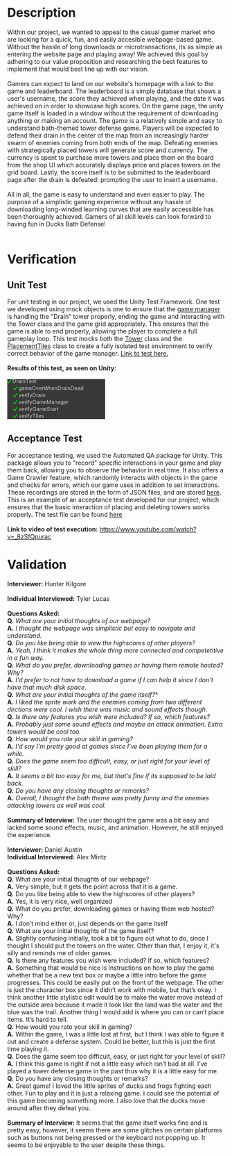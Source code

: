 # Description
Within our project, we wanted to appeal to the casual gamer market who are looking for a quick, fun, and easily accesible webpage-based game.
Without the hassle of long downloads or microtransactions, its as simple as entering the website page and playing away!
We achieved this goal by adhering to our value proposition and researching the best features to implement that would best line up with our vision.
<br>
<br>
Gamers can expect to land on our website's homepage with a link to the game and leaderboard. 
The leaderboard is a simple database that shows a user's username, the score they achieved when playing, and the date it was achieved on in order to showcase high scores.
On the game page, the unity game itself is loaded in a window without the requirement of downloading anything or making an account.
The game is a relatively simple and easy to understand bath-themed tower defense game.
Players will be expected to defend their drain in the center of the map from an increasingly harder swarm of enemies coming from both ends of the map.
Defeating enemies with strategically placed towers will generate score and currency.
The currency is spent to purchase more towers and place them on the board from the shop UI which accurately displays price and places towers on the grid board.
Lastly, the score itself is to be submitted to the leaderboard page after the drain is defeated: prompting the user to insert a username.
<br>
<br>
All in all, the game is easy to understand and even easier to play.
The purpose of a simplistic gaming experience without any hassle of downloading long-winded learning curves that are easily accessible has been thoroughly achieved.
Gamers of all skill levels can look forward to having fun in Ducks Bath Defense!
<br>
<br>

# Verification

## Unit Test
For unit testing in our project, we used the Unity Test Framework.
One test we developed using mock objects is one to ensure that the [game manager](/Assets/Scripts/GameManager.cs) is handling the "Drain" tower properly, ending the game and interacting with the Tower class and the game grid appropriately. This ensures that the game is able to end properly, allowing the player to complete a full gameplay loop. This test mocks both the [Tower](/Assets/Scripts/Tower.cs) class and the [PlacementTiles](/Assets/Scripts/PlacementTiles.cs) class to create a fully isolated test environment to verify correct behavior of the game manager. [Link to test here.](/Assets/Tests/DrainTest.cs)<br><br>
**Results of this test, as seen on Unity:**
<br><br>
![Print screen of drain test](./draintest.png)
<br>

## Acceptance Test
For acceptance testing, we used the Automated QA package for Unity. This package allows you to "record" specific interactions in your game and play them back, allowing you to observe the behavior in real time. It also offers a Game Crawler feature, which randomly interacts with objects in the game and checks for errors, which our game uses in addition to set interactions. These recordings are stored in the form of JSON files, and are stored [here](/Assets/Recordings).<br>
This is an example of an acceptance test developed for our project, which ensures that the basic interaction of placing and deleting towers works properly. The test file can be found [here](/Assets/Recordings/PlaceAndDeleteTower.json)<br><br>
**Link to video of test execution:** https://www.youtube.com/watch?v=_8zSfQpurac

# Validation
**Interviewer:** Hunter Kilgore
<br>
<br>
**Individual Interviewed:** Tyler Lucas
<br>
<br>
**Questions Asked:**
<br>
**Q.** *What are your initial thoughts of our webpage?*
<br>
**A.** *I thought the webpage was simplistic but easy to navigate and understand.*
<br>
**Q.** *Do you like being able to view the highscores of other players?*
<br>
**A.** *Yeah, I think it makes the whole thing more connected and competetitive in a fun way.*
<br>
**Q.** *What do you prefer, downloading games or having them remote hosted? Why?*
<br>
**A.** *I'd prefer to not have to download a game if I can help it since I don't have that much disk space.*
<br>
**Q.** *What are your initial thoughts of the game itself?**
<br>
**A.** *I liked the sprite work and the enemies coming from two different dirctions were cool. I wish there was music and sound effects though.*
<br>
**Q.** *Is there any features you wish were included? If so, which features?*
<br>
**A.** *Probably just some sound effects and maybe an attack animation. Extra towers would be cool too.*
<br>
**Q.** *How would you rate your skill in gaming?*
<br>
**A.** *I'd say I'm pretty good at games since I've been playing them for a while.*
<br>
**Q.** *Does the game seem too difficult, easy, or just right for your level of skill?*
<br>
**A.** *It seems a bit too easy for me, but that's fine if its supposed to be laid back.*
<br>
**Q.** *Do you have any closing thoughts or remarks?*
<br>
**A.** *Overall, I thought the bath theme was pretty funny and the enemies attacking towers as well was cool.*
<br>
<br>
**Summary of Interview:** The user thought the game was a bit easy and lacked some sound effects, music, and animation. However, he still enjoyed the experience.
<br>
<br>
**Interviewer:** Daniel Austin
<be>
<br>
**Individual Interviewed:** Alex Mintz
<br>
<br>
**Questions Asked:**
<br>
**Q.** What are your initial thoughts of our webpage?
<br>
**A.** Very simple, but it gets the point across that it is a game.
<br>
**Q.** Do you like being able to view the highscores of other players?
<br>
**A.** Yes, it is very nice, well organized
<br>
**Q.** What do you prefer, downloading games or having them web hosted? Why?
<br>
**A.** I don’t mind either or, just depends on the game itself
<br>
**Q.** What are your initial thoughts of the game itself?
<br>
**A.** Slightly confusing initially, took a bit to figure out what to do, since I thought I should put the towers on the water. Other than that, I enjoy it, it's silly and reminds me of older games.
<br>
**Q.** Is there any features you wish were included? If so, which features?
<br>
**A.** Something that would be nice is instructions on how to play the game whether that be a new text box or maybe a little intro before the game progresses. This could be easily put on the front of the webpage. The other is just the character box since it didn’t work with mobile, but that’s okay. I think another little stylistic edit would be to make the water move instead of the outside area because it made it look like the land was the water and the blue was the trail. Another thing I would add is where you can or can’t place items. It’s hard to tell.
<br>
**Q.** How would you rate your skill in gaming?
<br>
**A.** Within the game, I was a little lost at first, but I think I was able to figure it out and create a defense system. Could be better, but this is just the first time playing it. 
<br>
**Q.** Does the game seem too difficult, easy, or just right for your level of skill?
<br>
**A.** I think this game is right if not a little easy which isn’t bad at all. I’ve played a tower defense game in the past thus why it is a little easy for me. 
<br>
**Q.** Do you have any closing thoughts or remarks?
<br>
**A.** Great game! I loved the little sprites of ducks and frogs fighting each other. Fun to play and it is just a relaxing game. I could see the potential of this game becoming something more. I also love that the ducks move around after they defeat you. 
<br>
<br>
**Summary of Interview:**
It seems that the game itself works fine and is pretty easy, however, it seems there are some glitches on certain platforms such as buttons not being pressed or the keyboard not popping up. It seems to be enjoyable to the user despite these things.

